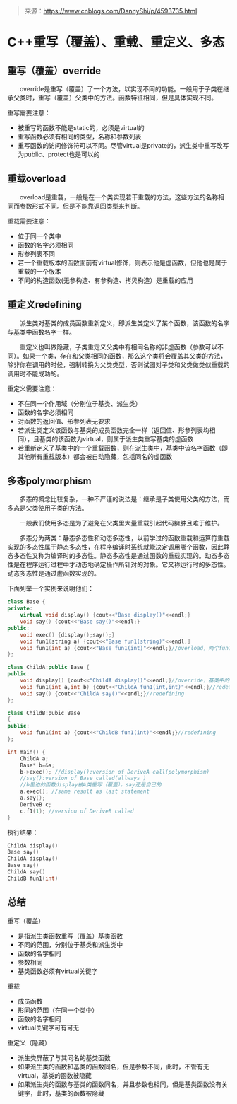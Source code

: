 > 来源：https://www.cnblogs.com/DannyShi/p/4593735.html

# C++重写（覆盖）、重载、重定义、多态

## 重写（覆盖）override

　　override是重写（覆盖）了一个方法，以实现不同的功能。一般用于子类在继承父类时，重写（覆盖）父类中的方法。函数特征相同，但是具体实现不同。

重写需要注意：

- 被重写的函数不能是static的，必须是virtual的
- 重写函数必须有相同的类型，名称和参数列表
- 重写函数的访问修饰符可以不同。尽管virtual是private的，派生类中重写改写为public、protect也是可以的

## 重载overload

　　overload是重载，一般是在一个类实现若干重载的方法，这些方法的名称相同而参数形式不同。但是不能靠返回类型来判断。

重载需要注意：

- 位于同一个类中
- 函数的名字必须相同
- 形参列表不同
- 若一个重载版本的函数面前有virtual修饰，则表示他是虚函数，但他也是属于重载的一个版本
- 不同的构造函数(无参构造、有参构造、拷贝构造）是重载的应用

## 重定义redefining

　　派生类对基类的成员函数重新定义，即派生类定义了某个函数，该函数的名字与基类中函数名字一样。

　　重定义也叫做隐藏，子类重定义父类中有相同名称的非虚函数（参数可以不同）。如果一个类，存在和父类相同的函数，那么这个类将会覆盖其父类的方法，除非你在调用的时候，强制转换为父类类型，否则试图对子类和父类做类似重载的调用时不能成功的。

重定义需要注意：

- 不在同一个作用域（分别位于基类、派生类）
- 函数的名字必须相同
- 对函数的返回值、形参列表无要求
- 若派生类定义该函数与基类的成员函数完全一样（返回值、形参列表均相同），且基类的该函数为virtual，则属于派生类重写基类的虚函数
- 若重新定义了基类中的一个重载函数，则在派生类中，基类中该名字函数（即其他所有重载版本）都会被自动隐藏，包括同名的虚函数

## 多态polymorphism

　　多态的概念比较复杂，一种不严谨的说法是：继承是子类使用父类的方法，而多态是父类使用子类的方法。

　　一般我们使用多态是为了避免在父类里大量重载引起代码臃肿且难于维护。

　　多态分为两类：静态多态性和动态多态性，以前学过的函数重载和运算符重载实现的多态性属于静态多态性，在程序编译时系统就能决定调用哪个函数，因此静态多态性又称为编译时的多态性。静态多态性是通过函数的重载实现的。动态多态性是在程序运行过程中才动态地确定操作所针对的对象。它又称运行时的多态性。动态多态性是通过虚函数实现的。

下面列举一个实例来说明他们：

```c++
class Base {
private:
	virtual void display() {cout<<"Base display()"<<endl;}
	void say() {cout<<"Base say()"<<endl;}
public:
	void exec() {display();say();}
	void fun1(string a) {cout<<"Base fun1(string)"<<endl;]
	void fun1(int a) {cout<<"Base fun1(int)"<<endl;}//overload，两个fun1函数在Base类的内部被重载
};

class ChildA:public Base {
public:
	void display() {cout<<"ChildA display()"<<endl;}//override，基类中的display为虚函数，故此处为重写（覆盖）
	void fun1(int a,int b) {cout<<"ChildA fun1(int,int)"<<endl;}//redefining，fun1函数在Base类中不为虚函数，故此处为重定义
	void say() {cout<<"ChildA say()"<<endl;}//redefining
};

class ChildB:pubic Base
{
public:
	void fun1(int a) {cout<<"ChildB fun1(int)"<<endl;}//redefining
};

int main() {
	ChildA a;
	Base* b=&a;
	b->exec(); //display():version of DeriveA call(polymorphism) 
    //say():version of Base called(allways )
	//b里边的函数display被A类重写（覆盖），say还是自己的
    a.exec(); //same result as last statement  
    a.say();
    DeriveB c;
    c.f1(1); //version of DeriveB called
}
```

执行结果：

```c++
ChildA display()
Base say()
ChildA display()
Base say()
ChildA say()
ChildB fun1(int)
```

## 总结

重写（覆盖）

- 是指派生类函数重写（覆盖）基类函数
- 不同的范围，分别位于基类和派生类中
- 函数的名字相同
- 参数相同
- 基类函数必须有virtual关键字

重载

- 成员函数
- 形同的范围（在同一个类中）
- 函数的名字相同
- virtual关键字可有可无

重定义（隐藏）

- 派生类屏蔽了与其同名的基类函数
- 如果派生类的函数和基类的函数同名，但是参数不同，此时，不管有无virtual，基类的函数被隐藏
- 如果派生类的函数与基类的函数同名，并且参数也相同，但是基类函数没有关键字，此时，基类的函数被隐藏